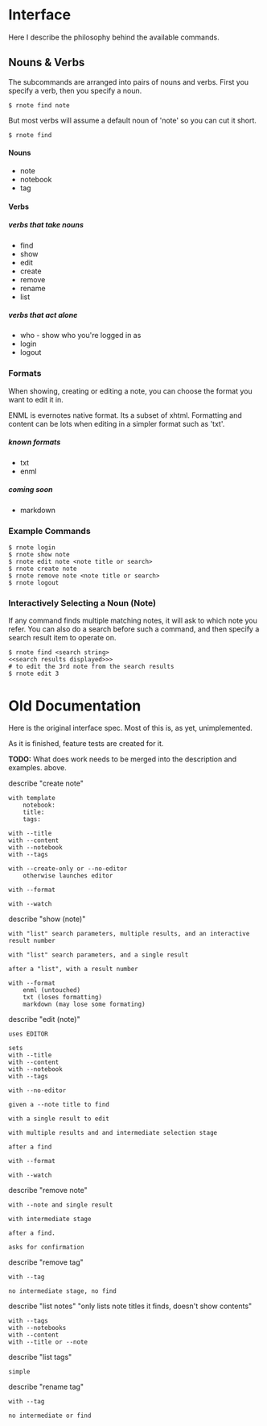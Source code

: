 
Interface
====

Here I describe the philosophy behind the available commands.

Nouns & Verbs
----

The subcommands are arranged into pairs of nouns and verbs. First you specify a verb, then you specify a noun.

`$ rnote find note`

But most verbs will assume a default noun of 'note' so you can cut it short.

`$ rnote find`

#### Nouns
* note
* notebook
* tag

#### Verbs

##### verbs that take nouns
* find
* show
* edit
* create
* remove
* rename
* list

##### verbs that act alone
* who - show who you're logged in as
* login
* logout

### Formats

When showing, creating or editing a note, you can choose the format you want to edit it in.

ENML is evernotes native format. Its a subset of xhtml. Formatting and content can be lots when editing in a simpler format such as 'txt'.

##### known formats
* txt
* enml

##### coming soon
* markdown

### Example Commands

```
$ rnote login
$ rnote show note 
$ rnote edit note <note title or search>
$ rnote create note
$ rnote remove note <note title or search>
$ rnote logout
```

### Interactively Selecting a Noun (Note)

If any command finds multiple matching notes, it will ask to which note you refer. You can also do a search before such a command, and then specify a search result item to operate on.

```
$ rnote find <search string>
<<search results displayed>>>
# to edit the 3rd note from the search results
$ rnote edit 3
```


Old Documentation
====

Here is the original interface spec. Most of this is, as yet, unimplemented. 

As it is finished, feature tests are created for it.

**TODO:** What does work needs to be merged into the description and examples. above.

describe "create note"

	with template
		notebook:
		title:
		tags:

	with --title
	with --content
	with --notebook
	with --tags

	with --create-only or --no-editor
		otherwise launches editor

	with --format

	with --watch

describe "show (note)"

	with "list" search parameters, multiple results, and an interactive result number

	with "list" search parameters, and a single result

	after a "list", with a result number

	with --format
		enml (untouched)
		txt (loses formatting)
		markdown (may lose some formating)

describe "edit (note)"

	uses EDITOR

	sets
	with --title
	with --content
	with --notebook
	with --tags

	with --no-editor

	given a --note title to find

	with a single result to edit

	with multiple results and and intermediate selection stage

	after a find

	with --format

	with --watch

describe "remove note"

	with --note and single result

	with intermediate stage

	after a find.

	asks for confirmation

describe "remove tag"

	with --tag

	no intermediate stage, no find

describe "list notes"
	"only lists note titles it finds, doesn't show contents"

	with --tags
	with --notebooks
	with --content
	with --title or --note


describe "list tags"

	simple

describe "rename tag"

	with --tag

	no intermediate or find

